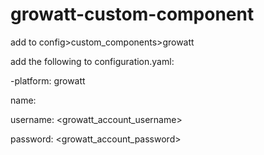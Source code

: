 # growatt-custom-component

add to config>custom_components>growatt

add the following to configuration.yaml:

-platform: growatt

 name: <name> 
 
 username: <growatt_account_username>
 
 password: <growatt_account_password>
